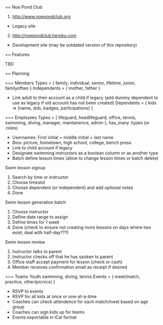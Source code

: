== Noe Pond Club

1. http://www.noepondclub.org
* Legacy site
2. http://noepondclub.heroku.com
* Development site (may be outdated version of this repository)


== Features

TBD

== Planning

=== Members
Types = { family, individual, senior, lifetime, junior, familyoftwo }
Independents = { mother, father }
* Link adult to their account as a child if legacy (add dummy dependent to use as legacy if old account has not been created)
Dependents = { kids => {name, dob, badges, participations} }

=== Employees
Types = { lifeguard, headlifeguard, office, tennis, swimming, diving, manager, maintanence, admin }, has_many :types (or :roles)

* Usernames: First initial + middle initial + last name
* Bios: picture, hometown, high school, college, bench press
* Link to child account if legacy
* Designate swimming instructors as a boolean column or as another type
* Batch define lesson times (allow to change lesson times or batch delete)

Swim lesson signup
1. Search by time or instructor
2. Choose timeslot
3. Choose dependent (or independent) and add optional notes
4. Done

Swim lesson generation batch
1. Choose instructor
2. Define date range to assign
3. Define times for 1 week
4. Done (check to ensure not creating more lessons on days where two exist; deal with half-day???)

Swim lesson review
1. Instructor talks to parent
2. Instructor checks off that he has spoken to parent
3. Office staff accept payment for lesson (check or cash)
4. Member receives confirmation email as receipt if desired

=== Teams
Youth swimming, diving, tennis
Events = { meet/match, practice, other(picnics) }
* RSVP to events
* RSVP for all kids at once or one-at-a-time
* Coaches can check attendence for each match/meet based on age group
* Coaches can sign kids up for teams
* Events exportable in iCal format